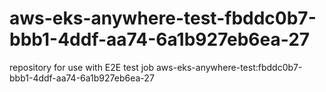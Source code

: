 # aws-eks-anywhere-test-fbddc0b7-bbb1-4ddf-aa74-6a1b927eb6ea-27
repository for use with E2E test job aws-eks-anywhere-test:fbddc0b7-bbb1-4ddf-aa74-6a1b927eb6ea-27
